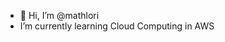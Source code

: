 - 👋 Hi, I’m @mathlori
-  I’m currently learning Cloud Computing in AWS


<!---
mathlori/mathlori is a ✨ special ✨ repository because its `README.md` (this file) appears on your GitHub profile.
You can click the Preview link to take a look at your changes.
--->
